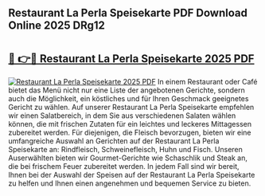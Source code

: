 ## Restaurant La Perla Speisekarte PDF Download Online 2025 DRg12

# <h2><a href="http://gc8opwx.nevu.top/?p=Restaurant+La+Perla+Speisekarte">🔗 👉🔴 Restaurant La Perla Speisekarte 2025 PDF</a></h2>

[![Restaurant La Perla Speisekarte 2025 PDF](https://i.imgur.com/dBaPXMq.png)](http://gc8opwx.nevu.top/?p=Restaurant+La+Perla+Speisekarte)
In einem Restaurant oder Café bietet das Menü nicht nur eine Liste der angebotenen Gerichte, sondern auch die Möglichkeit, ein köstliches und für Ihren Geschmack geeignetes Gericht zu wählen. Auf unserer Restaurant La Perla Speisekarte empfehlen wir einen Salatbereich, in dem Sie aus verschiedenen Salaten wählen können, die mit frischen Zutaten für ein leichtes und leckeres Mittagessen zubereitet werden. Für diejenigen, die Fleisch bevorzugen, bieten wir eine umfangreiche Auswahl an Gerichten auf der Restaurant La Perla Speisekarte an: Rindfleisch, Schweinefleisch, Huhn und Fisch. Unseren Auserwählten bieten wir Gourmet-Gerichte wie Schaschlik und Steak an, die bei frischem Feuer zubereitet werden. In jedem Fall sind wir bereit, Ihnen bei der Auswahl der Speisen auf der Restaurant La Perla Speisekarte zu helfen und Ihnen einen angenehmen und bequemen Service zu bieten.
